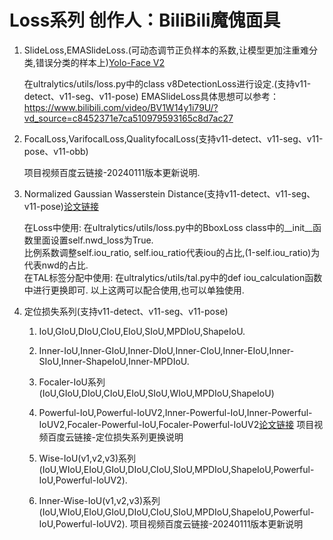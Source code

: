 # Loss系列 创作人：BiliBili魔傀面具

1. SlideLoss,EMASlideLoss.(可动态调节正负样本的系数,让模型更加注重难分类,错误分类的样本上)[Yolo-Face V2](https://github.com/Krasjet-Yu/YOLO-FaceV2/blob/master/utils/loss.py)

    在ultralytics/utils/loss.py中的class v8DetectionLoss进行设定.(支持v11-detect、v11-seg、v11-pose)
    EMASlideLoss具体思想可以参考：https://www.bilibili.com/video/BV1W14y1i79U/?vd_source=c8452371e7ca510979593165c8d7ac27

2. FocalLoss,VarifocalLoss,QualityfocalLoss(支持v11-detect、v11-seg、v11-pose、v11-obb)

    项目视频百度云链接-20240111版本更新说明.

3. Normalized Gaussian Wasserstein Distance(支持v11-detect、v11-seg、v11-pose)[论文链接](https://arxiv.org/abs/2110.13389)

    在Loss中使用:
        在ultralytics/utils/loss.py中的BboxLoss class中的__init__函数里面设置self.nwd_loss为True.  
        比例系数调整self.iou_ratio, self.iou_ratio代表iou的占比,(1-self.iou_ratio)为代表nwd的占比.  
    在TAL标签分配中使用:
        在ultralytics/utils/tal.py中的def iou_calculation函数中进行更换即可.
    以上这两可以配合使用,也可以单独使用.

4. 定位损失系列(支持v11-detect、v11-seg、v11-pose)

    1. IoU,GIoU,DIoU,CIoU,EIoU,SIoU,MPDIoU,ShapeIoU.
    2. Inner-IoU,Inner-GIoU,Inner-DIoU,Inner-CIoU,Inner-EIoU,Inner-SIoU,Inner-ShapeIoU,Inner-MPDIoU.
    3. Focaler-IoU系列(IoU,GIoU,DIoU,CIoU,EIoU,SIoU,WIoU,MPDIoU,ShapeIoU)
    4. Powerful-IoU,Powerful-IoUV2,Inner-Powerful-IoU,Inner-Powerful-IoUV2,Focaler-Powerful-IoU,Focaler-Powerful-IoUV2[论文链接](https://www.sciencedirect.com/science/article/abs/pii/S0893608023006640)
    项目视频百度云链接-定位损失系列更换说明

    1. Wise-IoU(v1,v2,v3)系列(IoU,WIoU,EIoU,GIoU,DIoU,CIoU,SIoU,MPDIoU,ShapeIoU,Powerful-IoU,Powerful-IoUV2).
    2. Inner-Wise-IoU(v1,v2,v3)系列(IoU,WIoU,EIoU,GIoU,DIoU,CIoU,SIoU,MPDIoU,ShapeIoU,Powerful-IoU,Powerful-IoUV2).
    项目视频百度云链接-20240111版本更新说明